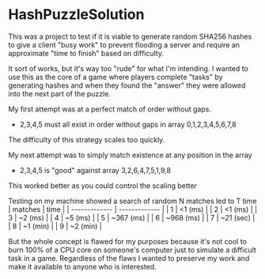 # HashPuzzleSolution

This was a project to test if it is viable to generate random SHA256 hashes to give a client "busy work" to prevent flooding a server and require an approximate "time to finish" based on difficulty.

It sort of works, but it's way too "rude" for what I'm intending.  I wanted to use this as the core of a game where players complete "tasks" by generating hashes and when they found the "answer" they were allowed into the next part of the puzzle.

My first attempt was at a perfect match of order without gaps.
* 2,3,4,5 must all exist in order without gaps in array 0,1,2,3,4,5,6,7,8

The difficulty of this strategy scales too quickly.

My next attempt was to simply match existence at any position in the array
* 2,3,4,5 is "good" against array 3,2,6,4,7,5,1,9,8

This worked better as you could control the scaling better

Testing on my machine showed a search of random N matches led to T time
| matches | time |
| ------------- | ------------- |
| 1 | <1 (ms) |
| 2  | <1 (ms) |
| 3  | ~2 (ms) |
| 4  | ~5 (ms) |
| 5  | ~367 (ms) |
| 6  | ~968 (ms) |
| 7  | ~21 (sec) |
| 8  | ~1 (min) |
| 9  | ~2 (min) |

But the whole concept is flawed for my purposes because it's not cool to burn 100% of a CPU core on someone's computer just to simulate a difficult task in a game.  Regardless of the flaws I wanted to preserve my work and make it available to anyone who is interested.
